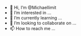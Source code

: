 - 👋 Hi, I’m @Michaellimit
- 👀 I’m interested in ...
- 🌱 I’m currently learning ...
- 💞️ I’m looking to collaborate on ...
- 📫 How to reach me ...

<!---
Michaellimit/Michaellimit is a ✨ special ✨ repository because its `README.md` (this file) appears on your GitHub profile.
You can click the Preview link to take a look at your changes.
--->
